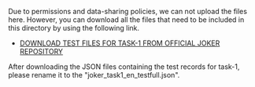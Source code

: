 Due to permissions and data-sharing policies, we can not upload the files here. However, you can download all the files that need to be included in this directory by using the following link.
- [DOWNLOAD TEST FILES FOR TASK-1 FROM OFFICIAL JOKER REPOSITORY](https://www.joker-project.com/clef-2022/EN/project)
 
After downloading the JSON files containing the test records for task-1, please rename it to the \"joker_task1_en_testfull.json\".